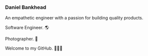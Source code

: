 ### Daniel Bankhead

An empathetic engineer with a passion for building quality products.

Software Engineer. 🌎

Photographer. 📸

Welcome to my GitHub. 👨🏽‍💻

<!--
**danielbankhead/danielbankhead** is a ✨ _special_ ✨ repository because its `README.md` (this file) appears on your GitHub profile.

Here are some ideas to get you started:

- 🔭 I’m currently working on ...
- 🌱 I’m currently learning ...
- 👯 I’m looking to collaborate on ...
- 🤔 I’m looking for help with ...
- 💬 Ask me about ...
- 📫 How to reach me: ...
- 😄 Pronouns: ...
- ⚡ Fun fact: ...
-->
